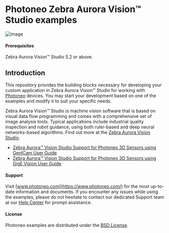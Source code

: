 # Photoneo Zebra Aurora Vision™ Studio examples
![image](https://photoneo.com/files/dw/dw/github/Personal_Linkedin_banner_v4.png)

#### Prerequisites

Zebra Aurora Vision™ Studio 5.2 or above.

## Introduction
This repository provides the building blocks necessary for developing your custom application in Zebra Aurora Vision™ Studio for working with [Photoneo](https://www.photoneo.com/) devices. 
You may start your development based on one of the examples and modify it to suit your specific needs. 

Zebra Aurora Vision™ Studio is machine vision software that is based on visual data flow programming and comes with a comprehensive set of image analysis tools. Typical applications include industrial quality inspection and robot guidance, using both ruler-based and deep neural networks-based algorithms. Find out more at the [Zebra Aurora Vision Studio](https://www.adaptive-vision.com/en/).

- [Zebra Aurora™ Vision Studio Support for Photoneo 3D Sensors using GenICam User Guide](https://photoneo.com/kb/avs-genicam)
- [Zebra Aurora™ Vision Studio Support for Photoneo 3D Sensors using GigE Vision User Guide](https://photoneo.com/kb/avs-gige)


#### Support
Visit [www.photoneo.com](https://www.photoneo.com/) for the most up-to-date information and documents. If you encounter any issues while using the examples, please do not hesitate to contact our dedicated Support team at our [Help Center](https://www.photoneo.com/Help-Center) for prompt assistance.

#### License
Photoneo examples are distributed under the [BSD License](https://github.com/photoneo-3d/photoneo-avs-examples/blob/main/LICENSE).
